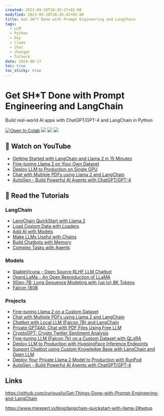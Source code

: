 ```yaml
---
created: 2023-09-18T18:35:27+02:00
modified: 2023-09-18T18:35:42+02:00
title: Get SH*T Done with Prompt Engineering and LangChain
tags:
  - LLM
  - Python
  - Diy
  - llama
  - Chat
  - chatgpt
  - ToCheck
date: 2024-09-17
toc: true
toc_sticky: true
---
```



# Get SH*T Done with Prompt Engineering and LangChain

Build real-world AI apps with ChatGPT/GPT-4 and LangChain in Python

[![Open In Colab](https://camo.githubusercontent.com/96889048f8a9014fdeba2a891f97150c6aac6e723f5190236b10215a97ed41f3/68747470733a2f2f636f6c61622e72657365617263682e676f6f676c652e636f6d2f6173736574732f636f6c61622d62616467652e737667)](https://colab.research.google.com/github/curiousily/Get-Things-Done-with-Prompt-Engineering-and-LangChain/) [![](https://camo.githubusercontent.com/a2f7c2f96eb0cdabfadd1be4d6425bb1a4d37a45ac6654c147e728ee175d5506/68747470733a2f2f646362616467652e76657263656c2e6170702f6170692f7365727665722f55614e507856443674763f7374796c653d666c6174)](https://discord.gg/UaNPxVD6tv) [![](https://camo.githubusercontent.com/2b16b41785cdfb4b7fbe6536a351c15d0d0c7b89acb6824415f940c6c0aeeae4/68747470733a2f2f696d672e736869656c64732e696f2f796f75747562652f6368616e6e656c2f73756273637269626572732f55436f575f577a514e4a56416a786f346f734e4178645f673f6c6162656c3d57617463682532306f6e253230596f7554756265)](https://bit.ly/venelin-subscribe) [![](https://camo.githubusercontent.com/e3538fc4470a6ba078b865ddaad301fcb238838a465935973e2474c042a954e1/68747470733a2f2f696d672e736869656c64732e696f2f6769746875622f6c6963656e73652f637572696f7573696c792f4765742d5468696e67732d446f6e652d776974682d50726f6d70742d456e67696e656572696e672d616e642d4c616e67436861696e)](https://github.com/curiousily/Get-Things-Done-with-Prompt-Engineering-and-LangChain/blob/master/LICENSE)

## 🍿 Watch on YouTube

[](https://github.com/curiousily/Get-Things-Done-with-Prompt-Engineering-and-LangChain?tab=readme-ov-file#-watch-on-youtube)

- [Getting Started with LangChain and Llama 2 in 15 Minutes](https://www.youtube.com/watch?v=7VAGe32YptI)
- [Fine-tuning Llama 2 on Your Own Dataset](https://www.youtube.com/watch?v=MDA3LUKNl1E)
- [Deploy LLM to Production on Single GPU](https://www.youtube.com/watch?v=HI3cYN0c9ZU)
- [Chat with Multiple PDFs using Llama 2 and LangChain](https://www.youtube.com/watch?v=QshWJ77Sktc)
- [AutoGen - Build Powerful AI Agents with ChatGPT/GPT-4](https://www.youtube.com/watch?v=mJfHMlKL7Qc)

## 📖 Read the Tutorials

[](https://github.com/curiousily/Get-Things-Done-with-Prompt-Engineering-and-LangChain?tab=readme-ov-file#-read-the-tutorials)

### LangChain

[](https://github.com/curiousily/Get-Things-Done-with-Prompt-Engineering-and-LangChain?tab=readme-ov-file#langchain)

- [LangChain QuickStart with Llama 2](https://www.mlexpert.io/prompt-engineering/langchain-quickstart-with-llama-2)
- [Load Custom Data with Loaders](https://www.mlexpert.io/prompt-engineering/loaders)
- [Add AI with Models](https://www.mlexpert.io/prompt-engineering/models)
- [Make LLMs Useful with Chains](https://www.mlexpert.io/prompt-engineering/chains)
- [Build Chatbots with Memory](https://www.mlexpert.io/prompt-engineering/memory)
- [Complex Tasks with Agents](https://www.mlexpert.io/prompt-engineering/agents)

### Models

[](https://github.com/curiousily/Get-Things-Done-with-Prompt-Engineering-and-LangChain?tab=readme-ov-file#models)

- [StableVicuna - Open Source RLHF LLM Chatbot](https://www.mlexpert.io/prompt-engineering/stable-vicuna)
- [OpenLLaMa - An Open Reproduction of LLaMA](https://www.mlexpert.io/prompt-engineering/open-llama)
- [XGen-7B: Long Sequence Modeling with (up to) 8K Tokens](https://www.youtube.com/watch?v=6YMOCaXGUDA)
- [Falcon 180B](https://www.mlexpert.io/prompt-engineering/falcon-180b)

### Projects

[](https://github.com/curiousily/Get-Things-Done-with-Prompt-Engineering-and-LangChain?tab=readme-ov-file#projects)

- [Fine-tuning Llama 2 on a Custom Dataset](https://www.mlexpert.io/prompt-engineering/fine-tuning-llama-2-on-custom-dataset)
- [Chat with Multiple PDFs using Llama 2 and LangChain](https://www.mlexpert.io/prompt-engineering/chat-with-multiple-pdfs-using-llama-2-and-langchain)
- [Chatbot with Local LLM (Falcon 7B) and LangChain](https://www.mlexpert.io/prompt-engineering/chatbot-with-local-llm-using-langchain)
- [Private GPT4All: Chat with PDF Files Using Free LLM](https://www.mlexpert.io/prompt-engineering/private-gpt4all)
- [CryptoGPT: Crypto Twitter Sentiment Analysis](https://www.mlexpert.io/prompt-engineering/cryptogpt)
- [Fine-tuning LLM (Falcon 7b) on a Custom Dataset with QLoRA](https://www.mlexpert.io/prompt-engineering/fine-tuning-llm-on-custom-dataset-with-qlora)
- [Deploy LLM to Production with HuggingFace Inference Endpoints](https://www.mlexpert.io/prompt-engineering/deploy-llm-to-production)
- [Support Chatbot using Custom Knowledge Base with LangChain and Open LLM](https://www.mlexpert.io/prompt-engineering/support-chatbot-using-custom-knowledge-base-with-langchain)
- [Deploy Your Private Llama 2 Model to Production with RunPod](https://www.mlexpert.io/prompt-engineering/deploy-llama-2-on-runpod)
- [AutoGen - Build Powerful AI Agents with ChatGPT/GPT-4](https://www.mlexpert.io/prompt-engineering/autogen-build-ai-agents)
## Links 

<https://github.com/curiousily/Get-Things-Done-with-Prompt-Engineering-and-LangChain>

<https://www.mlexpert.io/blog/langchain-quickstart-with-llama-2#setup>

